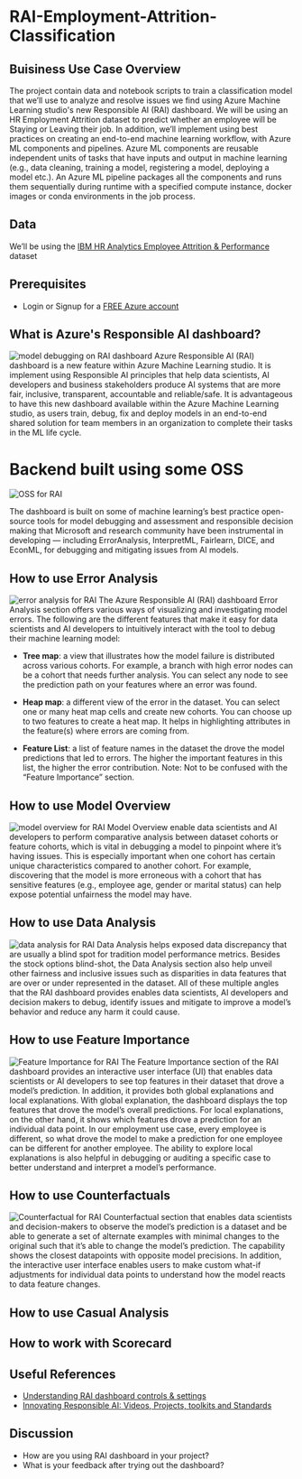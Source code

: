 # RAI-Employment-Attrition-Classification

## Buisiness Use Case Overview
The project contain data and notebook scripts to train a classification model that we’ll use to analyze and resolve issues we find using Azure Machine Learning studio's new Responsible AI (RAI) dashboard. We will be using an HR Employment Attrition dataset to predict whether an employee will be Staying or Leaving their job. In addition, we’ll implement using best practices on creating an end-to-end machine learning workflow, with Azure ML components and pipelines. Azure ML components are reusable independent units of tasks that have inputs and output in machine learning (e.g., data cleaning, training a model, registering a model, deploying a model etc.). An Azure ML pipeline packages all the components and runs them sequentially during runtime with a specified compute instance, docker images or conda environments in the job process.

## Data
We’ll be using the [IBM HR Analytics Employee Attrition & Performance](https://www.kaggle.com/datasets/pavansubhasht/ibm-hr-analytics-attrition-dataset) dataset

## Prerequisites
- Login or Signup for a [FREE Azure account](https://aka.ms/MBFreeAzureAccount)

## What is Azure's Responsible AI dashboard?
![model debugging on RAI dashboard](img/model-debugging.png)
Azure Responsible AI (RAI) dashboard is a new feature within Azure Machine Learning studio. It is implement using Responsible AI principles that help data scientists, AI developers and business stakeholders produce AI systems that are more fair, inclusive, transparent, accountable and reliable/safe. It is advantageous to have this new dashboard available within the Azure Machine Learning studio, as users train, debug, fix and deploy models in an end-to-end shared solution for team members in an organization to complete their tasks in the ML life cycle.

# Backend built using some OSS
![OSS for RAI](img/RAI-OSS.png)

The dashboard is built on some of machine learning’s best practice open-source tools for model debugging and assessment and responsible decision making that Microsoft and research community have been instrumental in developing — including ErrorAnalysis, InterpretML, Fairlearn, DICE, and EconML, for debugging and mitigating issues from AI models.

## How to use Error Analysis 
![error analysis for RAI](img/ea-error-cohort.png)
The Azure Responsible AI (RAI) dashboard Error Analysis section offers various ways of visualizing and investigating model errors. The following are the different features that make it easy for data scientists and AI developers to intuitively interact with the tool to debug their machine learning model:

- **Tree map**: a view that illustrates how the model failure is distributed across various cohorts. For example, a branch with high error nodes can be a cohort that needs further analysis. You can select any node to see the prediction path on your features where an error was found.

- **Heap map**: a different view of the error in the dataset. You can select one or many heat map cells and create new cohorts.
You can choose up to two features to create a heat map. It helps in highlighting attributes in the feature(s) where errors are coming from.

- **Feature List**: a list of feature names in the dataset the drove the model predictions that led to errors. The higher the important features in this list, the higher the error contribution. Note: Not to be confused with the “Feature Importance” section.

## How to use Model Overview
![model overview for RAI](img/model-overview.png)
Model Overview enable data scientists and AI developers to perform comparative analysis between dataset cohorts or feature cohorts, which is vital in debugging a model to pinpoint where it’s having issues. This is especially important when one cohort has certain unique characteristics compared to another cohort. For example, discovering that the model is more erroneous with a cohort that has sensitive features (e.g., employee age, gender or marital status) can help expose potential unfairness the model may have.

## How to use Data Analysis
![data analysis for RAI](img/dataanalysis-cover.png)
Data Analysis helps exposed data discrepancy that are usually a blind spot for tradition model performance metrics. Besides the stock options blind-shot, the Data Analysis section also help unveil other fairness and inclusive issues such as disparities in data features that are over or under represented in the dataset. All of these multiple angles that the RAI dashboard provides enables data scientists, AI developers and decision makers to debug, identify issues and mitigate to improve a model’s behavior and reduce any harm it could cause.

## How to use Feature Importance
![Feature Importance for RAI](img/fi-chart-default.png)
The Feature Importance section of the RAI dashboard provides an interactive user interface (UI) that enables data scientists or AI developers to see top features in their dataset that drove a model’s prediction. In addition, it provides both global explanations and local explanations. With global explanation, the dashboard displays the top features that drove the model’s overall predictions. For local explanations, on the other hand, it shows which features drove a prediction for an individual data point. In our employment use case, every employee is different, so what drove the model to make a prediction for one employee can be different for another employee. The ability to explore local explanations is also helpful in debugging or auditing a specific case to better understand and interpret a model’s performance.

## How to use Counterfactuals
![Counterfactual for RAI](img/cf-whatif-overview.png)
Counterfactual section that enables data scientists and decision-makers to observe the model’s prediction is a dataset and be able to generate a set of alternate examples with minimal changes to the original such that it’s able to change the model’s prediction. The capability shows the closest datapoints with opposite model precisions. In addition, the interactive user interface enables users to make custom what-if adjustments for individual data points to understand how the model reacts to data feature changes.

## How to use Casual Analysis

## How to work with Scorecard

## Useful References
- [Understanding RAI dashboard controls & settings](https://aka.ms/MBRAIdashboardControls)
- [Innovating Responsible AI: Videos, Projects, toolkits and Standards](https://www.microsoft.com/ai/ai-lab-responsible-ai-dashboard)

## Discussion
- How are you using RAI dashboard in your project?
- What is your feedback after trying out the dashboard?






